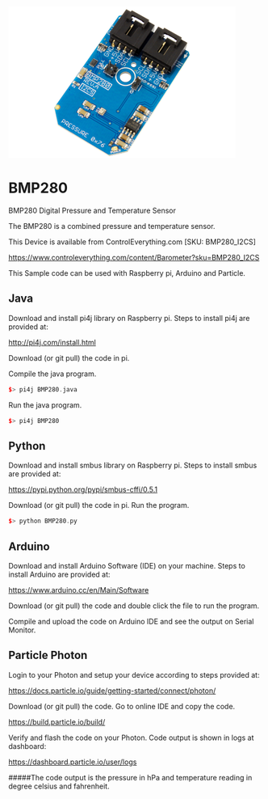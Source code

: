 [![BMP280](BMP280_I2CS.png)](https://www.controleverything.com/content/Barometer?sku=BMP280_I2CS)
# BMP280
BMP280 Digital Pressure and Temperature Sensor

The BMP280 is a combined pressure and temperature sensor.

This Device is available from ControlEverything.com [SKU: BMP280_I2CS]

https://www.controleverything.com/content/Barometer?sku=BMP280_I2CS

This Sample code can be used with Raspberry pi, Arduino and Particle.

## Java
Download and install pi4j library on Raspberry pi. Steps to install pi4j are provided at:

http://pi4j.com/install.html

Download (or git pull) the code in pi.

Compile the java program.
```cpp
$> pi4j BMP280.java
```

Run the java program.
```cpp
$> pi4j BMP280
```

## Python
Download and install smbus library on Raspberry pi. Steps to install smbus are provided at:

https://pypi.python.org/pypi/smbus-cffi/0.5.1

Download (or git pull) the code in pi. Run the program.

```cpp
$> python BMP280.py
```

## Arduino
Download and install Arduino Software (IDE) on your machine. Steps to install Arduino are provided at:

https://www.arduino.cc/en/Main/Software

Download (or git pull) the code and double click the file to run the program.

Compile and upload the code on Arduino IDE and see the output on Serial Monitor.


## Particle Photon

Login to your Photon and setup your device according to steps provided at:

https://docs.particle.io/guide/getting-started/connect/photon/

Download (or git pull) the code. Go to online IDE and copy the code.

https://build.particle.io/build/

Verify and flash the code on your Photon. Code output is shown in logs at dashboard:

https://dashboard.particle.io/user/logs

#####The code output is the pressure in hPa and temperature reading in degree celsius and fahrenheit.

